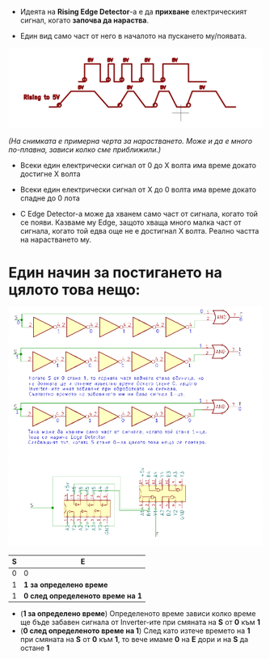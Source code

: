 

- Идеята на **Rising Edge Detector**-a е да **прихване** електрическият сигнал, когато **започва да нараства**.

- Един вид само част от него в началото на пускането му/появата.

<img src=".\Pictures\image-20220506162152255.png" alt="image-20220506162152255" style="zoom: 67%;" />

*(На снимката е примерна черта за нарастването. Може и да е много по-плавна, зависи колко сме приближили.)*

- Всеки един електрически сигнал от 0 до X волта има време докато достигне X волта
- Всеки един електрически сигнал от X до 0 волта има време докато спадне до 0 лота

- С Edge Detector-a може да хванем само част от сигнала, когато той се появи. Казваме му Edge, защото хваща много малка част от сигнала, когато той едва още не е достигнал X волта. Реално частта на нарастването му.



# Един начин за постигането на цялото това нещо:

![image-20220506162414006](.\Pictures\image-20220506162414006.png)

| S    | E                                  |
| ---- | ---------------------------------- |
| 0    | 0                                  |
| 1    | **1 за определено време**          |
| 1    | **0 след определеното време на 1** |

- (**1 за определено време**) Определеното време зависи колко време ще бъде забавен сигнала от Inverter-ите при смяната на **S** от **0** към **1**
- (**0 след определеното време на 1**) След като изтече времето на **1** при смяната на **S** от **0** към **1**, то вече имаме **0** на **E** дори и на **S** да остане **1**

